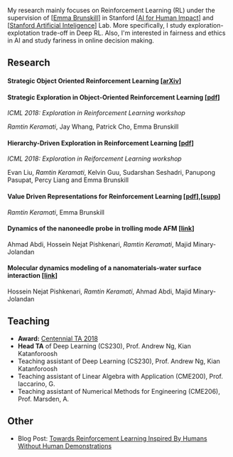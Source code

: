 
My research mainly focuses on Reinforcement Learning (RL) under the supervision of [[Emma Brunskill](https://cs.stanford.edu/people/ebrun/)]
in Stanford [[AI for Human Impact](https://twitter.com/aiforhi?lang=en)] and
[[Stanford Artificial Inteligence](http://ai.stanford.edu)] Lab.
More specifically, I study exploration-explotation trade-off in Deep RL. Also, 
I'm interested in fairness and ethics in AI and study fariness in online 
decision making. 

## Research

#### Strategic Object Oriented Reinforcement Learning [[arXiv](https://arxiv.org/abs/1806.00175)]

#### Strategic Exploration in Object-Oriented Reinforcement Learning [[pdf](/assets/pdf/SOORL_ERL.pdf)]
*ICML 2018: Exploration in Reinforcement Learning workshop*

*Ramtin Keramati*, Jay Whang, Patrick Cho, Emma Brunskill

#### Hierarchy-Driven Exploration in Reinforcement Learning [[pdf](/assets/pdf/HRL_ERL.pdf)]
*ICML 2018: Exploration in Reiforcement Learning workshop*

Evan Liu, *Ramtin Keramati*, Kelvin Guu, Sudarshan Seshadri, Panupong Pasupat, Percy Liang and Emma Brunskill

#### Value Driven Representations for Reinforcement Learning [[pdf](/assets/pdf/DVR.pdf)],[[supp](/assets/pdf/DVR_Supp)]
*Ramtin Keramati*, Emma Brunskill

#### Dynamics of the nanoneedle probe in trolling mode AFM [[link](http://iopscience.iop.org/article/10.1088/0957-4484/26/20/205702/meta)]
Ahmad Abdi, Hossein Nejat Pishkenari, *Ramtin Keramati*, Majid Minary-Jolandan

#### Molecular dynamics modeling of a nanomaterials-water surface interaction [[link](https://aip.scitation.org/doi/abs/10.1063/1.4947189)]
Hossein Nejat Pishkenari, *Ramtin Keramati*, Ahmad Abdi, Majid Minary-Jolandan

## Teaching

- **Award:** [Centennial TA 2018](https://teachingcommons.stanford.edu/grants-awards/teaching-awards/centennial-teaching-assistant-awards)
- **Head TA** of Deep Learning (CS230), Prof. Andrew Ng, Kian Katanforoosh
- Teaching assistant of Deep Learning (CS230), Prof. Andrew Ng, Kian Katanforoosh
- Teaching assistant of Linear Algebra with Application (CME200), Prof. Iaccarino, G.
- Teaching assistant of Numerical Methods for Engineering (CME206), Prof. Marsden, A.

## Other
- Blog Post: [Towards Reinforcement Learning Inspired By Humans Without Human Demonstrations](https://medium.com/stanford-aiforhi/towards-reinforcement-learning-inspired-by-humans-without-human-demonstrations-a7c111a4d0de)
